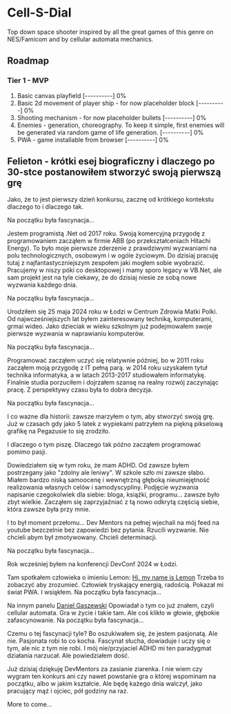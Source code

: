 # Cell-S-Dial
Top down space shooter inspired by all the great games of this genre on NES/Famicom and by cellular automata mechanics.

## Roadmap
### Tier 1 - MVP
1. Basic canvas playfield [----------] 0%
2. Basic 2d movement of player ship - for now placeholder block [----------] 0%
3. Shooting mechanism - for now placeholder bullets [----------] 0%
4. Enemies - generation, choreography. To keep it simple, first enemies will be generated via random game of life generation. [----------] 0%
5. PWA - game installable from browser [----------] 0%

## Felieton - krótki esej biograficzny i dlaczego po 30-stce postanowiłem stworzyć swoją pierwszą grę
Jako, że to jest pierwszy dzień konkursu, zacznę od krótkiego kontekstu dlaczego to i dlaczego tak.

Na początku była fascynacja...

Jestem programistą .Net od 2017 roku.
Swoją komercyjną przygodę z programowaniem zacząłem w firmie ABB (po przekształceniach Hitachi Energy).
To było moje pierwsze zderzenie z prawdziwymi wyzwaniami na polu technologicznych, osobowym i w ogóle życiowym.
Do dzisiaj pracuję tutaj z najfantastyczniejszym zespołem jaki mogłem sobie wyobrazić.
Pracujemy w niszy póki co desktopowej i mamy sporo legacy w VB.Net, ale sam projekt jest na tyle ciekawy, że do dzisiaj niesie ze sobą nowe wyzwania każdego dnia.

Na początku była fascynacja...

Urodziłem się 25 maja 2024 roku w Łodzi w Centrum Zdrowia Matki Polki.
Od najwcześniejszych lat byłem zainteresowany techniką, komputerami, grmai wideo.
Jako dzieciak w wieku szkolnym już podejmowałem swoje pierwsze wyzwania w naprawianiu komputerów.

Na początku była fascynacja...

Programować zacząłem uczyć się relatywnie później, bo w 2011 roku zacząłem moją przygodę z IT pełną parą.
w 2014 roku uzyskałem tytuł technika informatyka, a w latach 2013-2017 studiowałem informatykę.
Finalnie studia porzuciłem i dojrzałem szansę na realny rozwój zaczynając pracę.
Z perspektywy czasu była to dobra decyzja.

Na początku była fascynacja...

I co wazne dla historii: zawsze marzyłem o tym, aby stworzyć swoją grę.
Już w czasach gdy jako 5 latek z wypiekami patrzyłem na piękną pikselową grafikę na Pegazusie to się zrodziło.

I dlaczego o tym piszę. Dlaczego tak późno zacząłem programować pomimo pasji.

Dowiedziałem się w tym roku, że mam ADHD.
Od zawsze byłem postrzegany jako "zdolny ale leniwy".
W szkole szło mi zawsze słabo.
Miałem bardzo niską samoocenę i wewnętrzną głęboką nieumiejętność realizowania własnych celów i samodyscypliny.
Podjęcie wyzwania napisanie czegokolwiek dla siebie: bloga, książki, programu... zawsze było zbyt wielkie.
Zacząłem się zaprzyjaźniać z tą nowo odkrytą częścią siebie, która zawsze była przy mnie.

I to był moment przełomu...
Dev Mentors na pełnej wjechali na mój feed na youtube bezczelnie bez zapowiedzi bez pytania.
Rzucili wyzwanie. Nie chcieli abym był zmotywowany. Chcieli determinacji.

Na początku była fascynacja...

Rok wcześniej byłem na konferencji DevConf 2024 w Łodzi.

Tam spotkałem człowieka o imieniu Lemon: [Hi, my name is Lemon](https://ahoylemon.xyz/)
Trzeba to zobaczyć aby zrozumieć. Człowiek tryskający energią, radością. Pokazał mi świat PWA. I wsiąkłem. Na początku była fascynacja...

Na innym panelu [Daniel Gaszewski](https://www.linkedin.com/in/daniel-gaszewski-62a9a810b/?originalSubdomain=se)
Opowiadał o tym co już znałem, czyli cellular automata. Gra w życie i takie tam. Ale coś klikło w głowie, głębokie zafascynowanie. Na początku była fascynacja... 

Czemu o tej fascynacji tyle? Bo oszukiwałem się, że jestem pasjonatą. Ale nie. Pasjonata robi to co kocha. Fascynat słucha, dowiaduje i uczy się o tym, ale nic z tym nie robi.
I mój nie/przyjaciel ADHD mi ten paradygmat działania narzucał. Ale powiedziałem dość.

Już dzisiaj dziękuję DevMentors za zasianie ziarenka. I nie wiem czy wygram ten konkurs ani czy nawet powstanie gra o której wspominam na początku, albo w jakim kształcie.
Ale będę każego dnia walczył, jako pracujący mąż i ojciec, pół godziny na raz.

More to come...

